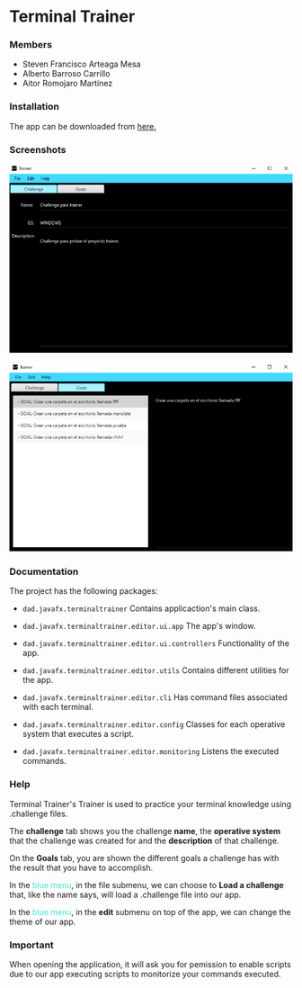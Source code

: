 # 									Terminal Trainer

### Members

* Steven Francisco Arteaga Mesa
* Alberto Barroso Carrillo
* Aitor Romojaro Martínez



### Installation

The app can be downloaded from  [here.][id]

[id]: https://github.com/dam-dad/TerminalTrainer/releases/tag/1.0



### Screenshots

![text](src/main/resources/screenshots/Captura.PNG)

![text](src/main/resources/screenshots/pestanagoal.PNG)

### Documentation

The project has the following packages:

* `dad.javafx.terminaltrainer` Contains applicaction's main class.

* `dad.javafx.terminaltrainer.editor.ui.app` The app's window.

* `dad.javafx.terminaltrainer.editor.ui.controllers` Functionality of the app.

* `dad.javafx.terminaltrainer.editor.utils` Contains different utilities for the app.

* `dad.javafx.terminaltrainer.editor.cli` Has command files associated with each terminal.

* `dad.javafx.terminaltrainer.editor.config` Classes for each operative system that executes a script. 

* `dad.javafx.terminaltrainer.editor.monitoring`  Listens the executed commands.

  

### Help

Terminal Trainer's Trainer is used to practice your terminal knowledge using .challenge files.



The **challenge** tab shows you the challenge **name**, the **operative system** that the challenge was created for and the **description** of that challenge.

On the **Goals** tab, you are shown the different goals a challenge has with the result that you have to accomplish.



In the <span style='color:turquoise'>blue menu</span>, in the file submenu, we can choose to **Load a challenge** that, like the name says, will load a .challenge file into our app.

In the <span style='color:turquoise'>blue menu</span>, in the **edit** submenu on top of the app, we can change the theme of our app.

### Important

When opening the application, it will ask you for pemission to enable scripts due to our app executing scripts to monitorize your commands executed.
